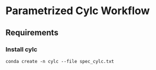 # Parametrized Cylc Workflow

## Requirements

### Install cylc

```shell
conda create -n cylc --file spec_cylc.txt
```
